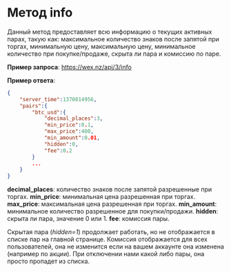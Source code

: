 # Метод info

Данный метод предоставляет всю информацию о текущих активных парах, такую как: максимальное количество знаков после запятой при торгах, минимальную цену, максимальную цену, минимальное количество при покупке/продаже, скрыта ли пара и комиссию по паре.

**Пример запроса**:
https://wex.nz/api/3/info

**Пример ответа**:
```json
{
	"server_time":1370814956,
	"pairs":{
		"btc_usd":{
			"decimal_places":3,
			"min_price":0.1,
			"max_price":400,
			"min_amount":0.01,
			"hidden":0,
			"fee":0.2
		}
		...
	}
}
```

**decimal_places**: количество знаков после запятой разрешенные при торгах.
**min_price**: минимальная цена разрешенная при торгах.
**max_price**: максимальная цена разрешенная при торгах.
**min_amount**: минимальное количество разрешенное для покупки/продажи.
**hidden**: скрыта ли пара, значение 0 или 1.
**fee**: комиссия пары.

Скрытая пара (*hidden=1*) продолжает работать, но не отображается в списке пар на главной странице.
Комиссия отображается для всех пользователей, она не изменится если на вашем аккаунте она изменена (например по акции).
При отключении нами какой либо пары, она просто пропадет из списка.
